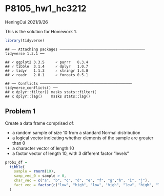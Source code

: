 P8105\_hw1\_hc3212
================
HeningCui
2021/9/26

This is the solution for Homework 1.

``` r
library(tidyverse)
```

    ## ── Attaching packages ─────────────────────────────────────── tidyverse 1.3.1 ──

    ## ✓ ggplot2 3.3.5     ✓ purrr   0.3.4
    ## ✓ tibble  3.1.4     ✓ dplyr   1.0.7
    ## ✓ tidyr   1.1.3     ✓ stringr 1.4.0
    ## ✓ readr   2.0.1     ✓ forcats 0.5.1

    ## ── Conflicts ────────────────────────────────────────── tidyverse_conflicts() ──
    ## x dplyr::filter() masks stats::filter()
    ## x dplyr::lag()    masks stats::lag()

## Problem 1

Create a data frame comprised of:

  - a random sample of size 10 from a standard Normal distribution
  - a logical vector indicating whether elements of the sample are
    greater than 0
  - a character vector of length 10
  - a factor vector of length 10, with 3 different factor “levels”

<!-- end list -->

``` r
prob1_df =
  tibble(
    sample = rnorm(10),
    samp_vec_0 = sample > 0,
    char_vec = c("a", "b", "c", "d", "e", "f", "g","h", "i", "j"),
    fact_vec = factor(c("low", "high", "low", "high", "low", "high", "low", "mid", "mid", "low"))
  )
```
